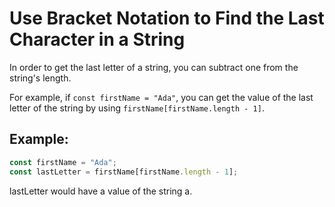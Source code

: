 # Use Bracket Notation to Find the Last Character in a String
In order to get the last letter of a string, you can subtract one from the string's length.

For example, if ```const firstName = "Ada"```, you can get the value of the last letter of the string by using ```firstName[firstName.length - 1]```.

## Example:
```javascript
const firstName = "Ada";
const lastLetter = firstName[firstName.length - 1];
```
lastLetter would have a value of the string a.
